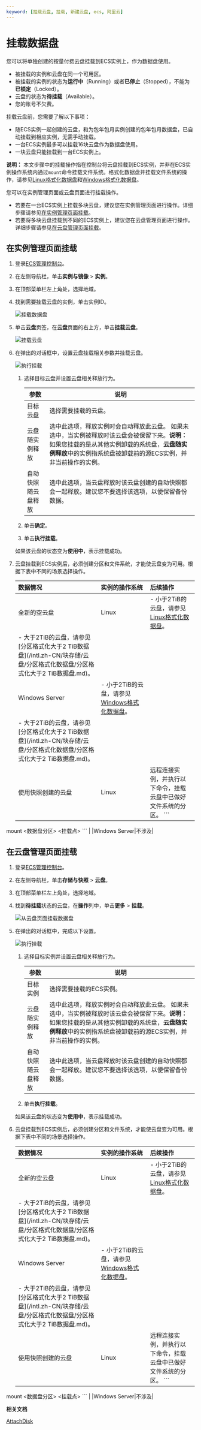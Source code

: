 ```yaml
---
keyword: [挂载云盘, 挂载, 新建云盘, ecs, 阿里云]
---
```


# 挂载数据盘

您可以将单独创建的按量付费云盘挂载到ECS实例上，作为数据盘使用。

-   被挂载的实例和云盘在同一个可用区。
-   被挂载的实例的状态为**运行中**（Running）或者**已停止**（Stopped），不能为**已锁定**（Locked）。
-   云盘的状态为**待挂载**（Available）。
-   您的账号不欠费。

挂载云盘前，您需要了解以下事项：

-   随ECS实例一起创建的云盘，和为包年包月实例创建的包年包月数据盘，已自动挂载到相应实例，无需手动挂载。
-   一台ECS实例最多可以挂载16块云盘作为数据盘使用。
-   一块云盘只能挂载到一台ECS实例上。

**说明：** 本文步骤中的挂载操作指在控制台将云盘挂载到ECS实例，并非在ECS实例操作系统内通过`mount`命令挂载文件系统。格式化数据盘并挂载文件系统的操作，请参见[Linux格式化数据盘](/intl.zh-CN/块存储/云盘/分区格式化数据盘/Linux格式化数据盘.md)和[Windows格式化数据盘](/intl.zh-CN/块存储/云盘/分区格式化数据盘/Windows格式化数据盘.md)。

您可以在实例管理页面或云盘页面进行挂载操作。

-   若要在一台ECS实例上挂载多块云盘，建议您在实例管理页面进行操作。详细步骤请参见[在实例管理页面挂载](#section_x9k_hqr_iul)。
-   若要将多块云盘挂载到不同的ECS实例上，建议您在云盘管理页面进行操作。详细步骤请参见[在云盘管理页面挂载](#section_2qq_dlf_fes)。

## 在实例管理页面挂载

1.  登录[ECS管理控制台](https://ecs.console.aliyun.com)。

2.  在左侧导航栏，单击**实例与镜像** \> **实例**。

3.  在顶部菜单栏左上角处，选择地域。

4.  找到需要挂载云盘的实例，单击实例ID。

    ![挂载数据盘](https://static-aliyun-doc.oss-accelerate.aliyuncs.com/assets/img/zh-CN/7063359951/p73891.png)

5.  单击**云盘**页签，在**云盘**页面的右上方，单击**挂载云盘**。

    ![挂载云盘](https://static-aliyun-doc.oss-accelerate.aliyuncs.com/assets/img/zh-CN/9378773061/p4420.png)

6.  在弹出的对话框中，设置云盘挂载相关参数并挂载云盘。

    ![执行挂载](https://static-aliyun-doc.oss-accelerate.aliyuncs.com/assets/img/zh-CN/7063359951/p4421.png)

    1.  选择目标云盘并设置云盘相关释放行为。

        |参数|说明|
        |--|--|
        |目标云盘|选择需要挂载的云盘。|
        |云盘随实例释放|选中此选项，释放实例时会自动释放此云盘。 如果未选中，当实例被释放时该云盘会被保留下来。**说明：** 如果您挂载的是从其他实例卸载的系统盘，**云盘随实例释放**中的实例指系统盘被卸载前的源ECS实例，并非当前操作的实例。 |
        |自动快照随云盘释放|选中此选项，当云盘释放时该云盘创建的自动快照都会一起释放。建议您不要选择该选项，以便保留备份数据。|

    2.  单击**确定**。

    3.  单击**执行挂载**。

    如果该云盘的状态变为**使用中**，表示挂载成功。

7.  云盘挂载到ECS实例后，必须创建分区和文件系统，才能使云盘变为可用。根据下表中不同的场景选择操作。

    |数据情况|实例的操作系统|后续操作|
    |:---|:------|:---|
    |全新的空云盘|Linux|    -   小于2TiB的云盘，请参见[Linux格式化数据盘](/intl.zh-CN/块存储/云盘/分区格式化数据盘/Linux格式化数据盘.md)。
    -   大于2TiB的云盘，请参见[分区格式化大于2 TiB数据盘](/intl.zh-CN/块存储/云盘/分区格式化数据盘/分区格式化大于2 TiB数据盘.md)。 |
    |Windows Server|    -   小于2TiB的云盘，请参见[Windows格式化数据盘](/intl.zh-CN/块存储/云盘/分区格式化数据盘/Windows格式化数据盘.md)。
    -   大于2TiB的云盘，请参见[分区格式化大于2 TiB数据盘](/intl.zh-CN/块存储/云盘/分区格式化数据盘/分区格式化大于2 TiB数据盘.md)。 |
    |使用快照创建的云盘|Linux|远程连接实例，并执行以下命令，挂载云盘中已做好文件系统的分区。     ```
mount <数据盘分区> <挂载点>
    ``` |
    |Windows Server|不涉及|


## 在云盘管理页面挂载

1.  登录[ECS管理控制台](https://ecs.console.aliyun.com)。

2.  在左侧导航栏，单击**存储与快照** \> **云盘**。

3.  在顶部菜单栏左上角处，选择地域。

4.  找到**待挂载**状态的云盘，在**操作**列中，单击**更多** \> **挂载**。

    ![从云盘页面挂载数据盘](https://static-aliyun-doc.oss-accelerate.aliyuncs.com/assets/img/zh-CN/7063359951/p4422.png)

5.  在弹出的对话框中，完成以下设置。

    ![执行挂载](https://static-aliyun-doc.oss-accelerate.aliyuncs.com/assets/img/zh-CN/7063359951/p4423.png)

    1.  选择目标实例并设置云盘相关释放行为。

        |参数|说明|
        |--|--|
        |目标实例|选择需要挂载的ECS实例。|
        |云盘随实例释放|选中此选项，释放实例时会自动释放此云盘。 如果未选中，当实例被释放时该云盘会被保留下来。**说明：** 如果您挂载的是从其他实例卸载的系统盘，**云盘随实例释放**中的实例指系统盘被卸载前的源ECS实例，并非当前操作的实例。 |
        |自动快照随云盘释放|选中此选项，当云盘释放时该云盘创建的自动快照都会一起释放。建议您不要选择该选项，以便保留备份数据。|

    2.  单击**执行挂载**。

    如果该云盘的状态变为**使用中**，表示挂载成功。

6.  云盘挂载到ECS实例后，必须创建分区和文件系统，才能使云盘变为可用。根据下表中不同的场景选择操作。

    |数据情况|实例的操作系统|后续操作|
    |:---|:------|:---|
    |全新的空云盘|Linux|    -   小于2TiB的云盘，请参见[Linux格式化数据盘](/intl.zh-CN/块存储/云盘/分区格式化数据盘/Linux格式化数据盘.md)。
    -   大于2TiB的云盘，请参见[分区格式化大于2 TiB数据盘](/intl.zh-CN/块存储/云盘/分区格式化数据盘/分区格式化大于2 TiB数据盘.md)。 |
    |Windows Server|    -   小于2TiB的云盘，请参见[Windows格式化数据盘](/intl.zh-CN/块存储/云盘/分区格式化数据盘/Windows格式化数据盘.md)。
    -   大于2TiB的云盘，请参见[分区格式化大于2 TiB数据盘](/intl.zh-CN/块存储/云盘/分区格式化数据盘/分区格式化大于2 TiB数据盘.md)。 |
    |使用快照创建的云盘|Linux|远程连接实例，并执行以下命令，挂载云盘中已做好文件系统的分区。     ```
mount <数据盘分区> <挂载点>
    ``` |
    |Windows Server|不涉及|


**相关文档**  


[AttachDisk](/intl.zh-CN/API参考/磁盘/AttachDisk.md)

